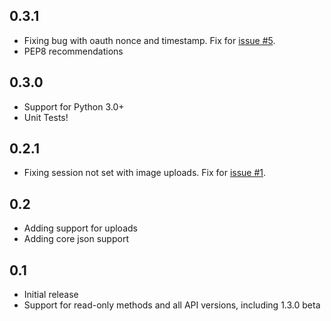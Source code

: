 0.3.1
---
* Fixing bug with oauth nonce and timestamp. Fix for [issue #5](https://github.com/chrishoffman/smugpy/issues/5).
* PEP8 recommendations

0.3.0
---
* Support for Python 3.0+
* Unit Tests!

0.2.1
---
* Fixing session not set with image uploads. Fix for [issue #1](https://github.com/chrishoffman/smugpy/issues/1).

0.2
---
* Adding support for uploads
* Adding core json support

0.1 
---
* Initial release
* Support for read-only methods and all API versions, including 1.3.0 beta
